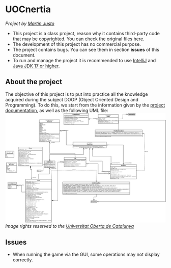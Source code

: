 # UOCnertia
*Project by [Martín Justo](https://www.linkedin.com/in/martin-justo-fernandez/ "Martín Justo")*
- This project is a class project, reason why it contains third-party code that may be copyrighted. You can check the original files [here](https://github.com/martinsio/UOCnertia/tree/main/files "here").
- The development of this project has no commercial purpose.
- The project contains bugs. You can see them in section **issues** of this document.
- To run and manage the project it is recommended to use [IntelliJ](https://www.jetbrains.com/es-es/idea/ "IntelliJ") and [Java JDK 17 or higher](https://www.oracle.com/java/technologies/javase/jdk18-archive-downloads.html "Java JDK 17 or higher").

## About the project
The objective of this project is to put into practice all the knowledge acquired during the subject DOOP (Object Oriented Design and Programming).
To do this, we start from the information given by the [project documentation](https://github.com/martinsio/UOCnertia/tree/main/docs/edu.uoc.nertia "project documentation"), as well as the following UML file:
![](https://raw.githubusercontent.com/martinsio/UOCnertia/main/files/DPOO_PRAC2_20212.png)
*Image rights reserved to the [Universitat Oberta de Catalunya](https://www.uoc.edu/ "Universitat Oberta de Catalunya")*

## Issues
- When running the game via the GUI, some operations may not display correctly.